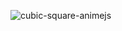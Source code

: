 ![cubic-square-animejs](https://github.com/JMBoulos12/animejs/assets/65892342/e57463f4-48e5-436e-98e8-bc57b6d26adc)
